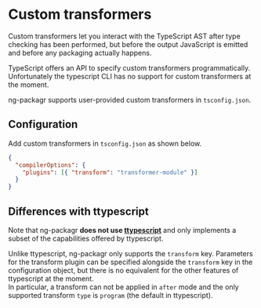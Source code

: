 # Custom transformers

Custom transformers let you interact with the TypeScript AST after type checking has been performed, but before the output JavaScript is emitted and before any packaging actually happens.

TypeScript offers an API to specify custom transformers programmatically. Unfortunately the typescript CLI has no support for custom transformers at the moment.

ng-packagr supports user-provided custom transformers in `tsconfig.json`.

## Configuration

Add custom transformers in `tsconfig.json` as shown below.

```json
{
  "compilerOptions": {
    "plugins": [{ "transform": "transformer-module" }]
  }
}
```

## Differences with ttypescript

Note that ng-packagr **does not use [ttypescript](https://github.com/cevek/ttypescript)** and only implements a subset of the capabilities offered by ttypescript.

Unlike ttypescript, ng-packagr only supports the `transform` key. Parameters for the transform plugin can be specified alongside the `transform` key in the configuration object, but there is no equivalent for the other features of ttypescript at the moment.  
In particular, a transform can not be applied in `after` mode and the only supported transform `type` is `program` (the default in ttypescript).
